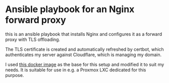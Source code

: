 # Ansible playbook for an Nginx forward proxy

this is an ansible playbook that installs Nginx and configures it as a forward proxy with TLS offloading.

The TLS certificate is created and automatically refreshed by certbot, which authenticates my server against Cloudflare, which is managing my domain.

I used [this docker image](https://github.com/linuxserver/docker-letsencrypt) as the base for this setup and modified it to suit my needs. It is suitable for use in e.g. a Proxmox LXC dedicated for this purpose.
